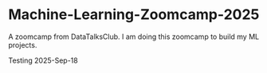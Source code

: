 # Machine-Learning-Zoomcamp-2025
A zoomcamp from DataTalksClub. I am doing this zoomcamp to build my ML projects.

Testing 2025-Sep-18
